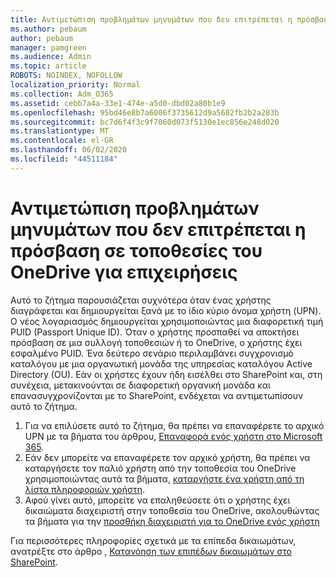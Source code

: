 ```yaml
---
title: Αντιμετώπιση προβλημάτων μηνυμάτων που δεν επιτρέπεται η πρόσβαση σε τοποθεσίες του OneDrive για επιχειρήσεις
ms.author: pebaum
author: pebaum
manager: pamgreen
ms.audience: Admin
ms.topic: article
ROBOTS: NOINDEX, NOFOLLOW
localization_priority: Normal
ms.collection: Adm_O365
ms.assetid: cebb7a4a-33e1-474e-a5d0-dbd02a80b1e9
ms.openlocfilehash: 95bd46e8b7a6006f3735612d9a5602fb2b2a283b
ms.sourcegitcommit: bc7d6f4f3c9f7060d073f5130e1ec856e248d020
ms.translationtype: MT
ms.contentlocale: el-GR
ms.lasthandoff: 06/02/2020
ms.locfileid: "44511184"
---
```

# <a name="troubleshooting-access-denied-messages-to-onedrive-for-business-sites"></a>Αντιμετώπιση προβλημάτων μηνυμάτων που δεν επιτρέπεται η πρόσβαση σε τοποθεσίες του OneDrive για επιχειρήσεις

Αυτό το ζήτημα παρουσιάζεται συχνότερα όταν ένας χρήστης διαγράφεται και δημιουργείται ξανά με το ίδιο κύριο όνομα χρήστη (UPN). Ο νέος λογαριασμός δημιουργείται χρησιμοποιώντας μια διαφορετική τιμή PUID (Passport Unique ID). Όταν ο χρήστης προσπαθεί να αποκτήσει πρόσβαση σε μια συλλογή τοποθεσιών ή το OneDrive, ο χρήστης έχει εσφαλμένο PUID. Ένα δεύτερο σενάριο περιλαμβάνει συγχρονισμό καταλόγου με μια οργανωτική μονάδα της υπηρεσίας καταλόγου Active Directory (OU). Εάν οι χρήστες έχουν ήδη εισέλθει στο SharePoint και, στη συνέχεια, μετακινούνται σε διαφορετική οργανική μονάδα και επανασυγχρονίζονται με το SharePoint, ενδέχεται να αντιμετωπίσουν αυτό το ζήτημα.

1. Για να επιλύσετε αυτό το ζήτημα, θα πρέπει να επαναφέρετε το αρχικό UPN με τα βήματα του άρθρου, [Επαναφορά ενός χρήστη στο Microsoft 365](https://docs.microsoft.com/microsoft-365/admin/add-users/restore-user).
2. Εάν δεν μπορείτε να επαναφέρετε τον αρχικό χρήστη, θα πρέπει να καταργήσετε τον παλιό χρήστη από την τοποθεσία του OneDrive χρησιμοποιώντας αυτά τα βήματα, [καταργήστε ένα χρήστη από τη λίστα πληροφοριών χρήστη](). 
3. Αφού γίνει αυτό, μπορείτε να επαληθεύσετε ότι ο χρήστης έχει δικαιώματα διαχειριστή στην τοποθεσία του OneDrive, ακολουθώντας τα βήματα για την [προσθήκη διαχειριστή για το OneDrive ενός χρήστη](https://docs.microsoft.com/sharepoint/manage-user-profiles)

Για περισσότερες πληροφορίες σχετικά με τα επίπεδα δικαιωμάτων, ανατρέξτε στο άρθρο , [Κατανόηση των επιπέδων δικαιωμάτων στο SharePoint](https://docs.microsoft.com/sharepoint/understanding-permission-levels).
